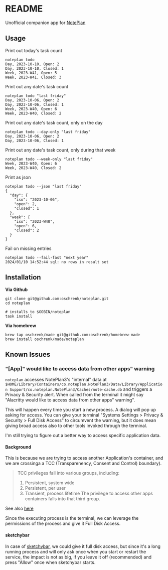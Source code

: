 # README

Unofficial companion app for [NotePlan](https://noteplan.co/)

## Usage

Print out today's task count

```
noteplan todo
Day, 2023-10-10, Open: 2
Day, 2023-10-10, Closed: 1
Week, 2023-W41, Open: 5
Week, 2023-W41, Closed: 3
```

Print out any date's task count

```
noteplan todo "last friday"
Day, 2023-10-06, Open: 2
Day, 2023-10-06, Closed: 1
Week, 2023-W40, Open: 6
Week, 2023-W40, Closed: 2
```

Print out any date's task count, only on the day

```
noteplan todo --day-only "last friday"
Day, 2023-10-06, Open: 2
Day, 2023-10-06, Closed: 1
```

Print out any date's task count, only during that week

```
noteplan todo --week-only "last friday"
Week, 2023-W40, Open: 6
Week, 2023-W40, Closed: 2
```

Print as json

```
noteplan todo --json "last friday"
{
  "day": {
    "iso": "2023-10-06",
    "open": 2,
    "closed": 1
  },
  "week": {
    "iso": "2023-W40",
    "open": 6,
    "closed": 2
  }
}
```

Fail on missing entries

```
noteplan todo --fail-fast "next year"
2024/01/10 14:52:44 sql: no rows in result set
```

## Installation

**Via Github**

```
git clone git@github.com:oschrenk/noteplan.git
cd noteplan

# installs to $GOBIN/noteplan
task install
```

**Via homebrew**

```
brew tap oschrenk/made git@github.com:oschrenk/homebrew-made
brew install oschrenk/made/noteplan
```

## Known Issues

### "[App]" would like to access data from other apps" warning

`noteplan` accesses NotePlan3's "internal" data at `$HOME/Library/Containers/co.noteplan.NotePlan3/Data/Library/Application Support/co.noteplan.NotePlan3/Caches/note-cache.db` and triggers a Privacy & Security alert. When called from the terminal it might say "Alacritty would like to access data from other apps" warning".

This will happen every time you start a new process. A dialog will pop up asking for access. You can give your terminal "Systems Settings > Privacy & Security > Full Disk Access" to circumvent the warning, but it does mean giving broad access also to other tools invoked through the terminal.

I'm still trying to figure out a better way to access specific application data.

#### Background

This is because we are trying to access another Application's container, and we are crossinga a TCC (Transparenency, Consent and Control) boundary).

> TCC privileges fall into various groups, including:
>
> 1. Persistent, system wide
> 2. Persistent, per user
> 3. Transient, process lifetime
>    The privilege to access other apps containers falls into that third group.

See also [here](https://developer.apple.com/forums/thread/742147#:~:text=Yes.%20TCC%20privileges%20fall%20into,falls%20into%20that%20third%20group.)

Since the executing process is the terminal, we can leverage the permissions of the process and give it Full Disk Access.

#### sketchybar

In case of [sketchybar](https://github.com/FelixKratz/SketchyBar), we could give it full disk access, but since it's a long running process and will only ask once when you start or restart the service, the impact is not as big, if you leave it off (recommended) and press "Allow" once when sketchybar starts.
